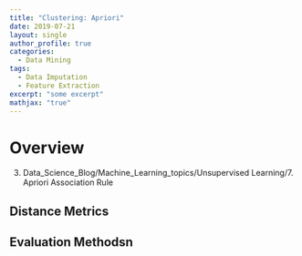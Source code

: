 ```yaml
---
title: "Clustering: Apriori"
date: 2019-07-21
layout: single
author_profile: true
categories:
  - Data Mining
tags: 
  - Data Imputation
  - Feature Extraction
excerpt: "some excerpt"
mathjax: "true"
---
```

# Overview
3. Data_Science_Blog/Machine_Learning_topics/Unsupervised Learning/7. Apriori Association Rule
## Distance Metrics

## Evaluation Methodsn
